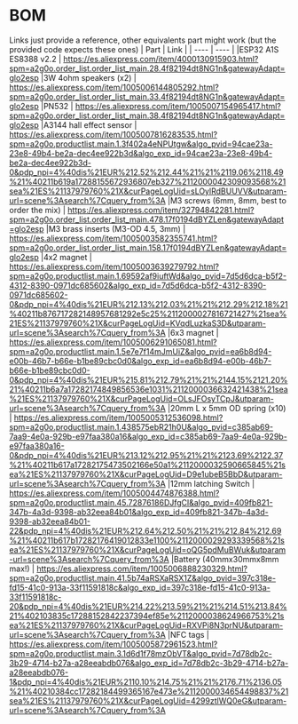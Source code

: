 # BOM

Links just provide a reference, other equivalents part might work (but the provided code expects these ones)
| Part | Link |
| ---- | ---- |
|ESP32 A1S ES8388 v2.2 | https://es.aliexpress.com/item/4000130915903.html?spm=a2g0o.order_list.order_list_main.28.4f82194dt8NG1n&gatewayAdapt=glo2esp
|3W 4ohm speakers (x2) | https://es.aliexpress.com/item/1005006144805292.html?spm=a2g0o.order_list.order_list_main.33.4f82194dt8NG1n&gatewayAdapt=glo2esp
|PN532 | https://es.aliexpress.com/item/1005007154965417.html?spm=a2g0o.order_list.order_list_main.38.4f82194dt8NG1n&gatewayAdapt=glo2esp
|A3144 hall effect sensor | https://es.aliexpress.com/item/1005007816283535.html?spm=a2g0o.productlist.main.1.3f402a4eNPUtgw&algo_pvid=94cae23a-23e8-49b4-be2a-dec4ee922b3d&algo_exp_id=94cae23a-23e8-49b4-be2a-dec4ee922b3d-0&pdp_npi=4%40dis%21EUR%212.52%212.44%21%21%2119.06%2118.49%21%40211b619a17288155672936807eb327%2112000042309093568%21sea%21ES%21137979760%21X&curPageLogUid=sLOylRdBUUVV&utparam-url=scene%3Asearch%7Cquery_from%3A
|M3 screws (6mm, 8mm, best to order the mix) | https://es.aliexpress.com/item/32794842281.html?spm=a2g0o.order_list.order_list_main.478.17f0194dBYZLen&gatewayAdapt=glo2esp
|M3 brass inserts (M3-OD 4.5, 3mm) | https://es.aliexpress.com/item/1005003582355741.html?spm=a2g0o.order_list.order_list_main.158.17f0194dBYZLen&gatewayAdapt=glo2esp
|4x2 magnet | https://es.aliexpress.com/item/1005003639279792.html?spm=a2g0o.productlist.main.1.69592af9iuftWd&algo_pvid=7d5d6dca-b5f2-4312-8390-0971dc685602&algo_exp_id=7d5d6dca-b5f2-4312-8390-0971dc685602-0&pdp_npi=4%40dis%21EUR%212.13%212.03%21%21%212.29%212.18%21%40211b876717282148957681292e5c25%2112000027816721427%21sea%21ES%21137979760%21X&curPageLogUid=KVqdLuzkaS3D&utparam-url=scene%3Asearch%7Cquery_from%3A
|6x3 magnet | https://es.aliexpress.com/item/1005006291065081.html?spm=a2g0o.productlist.main.1.5e7e7f14mJmUiZ&algo_pvid=ea6b8d94-e00b-46b7-b66e-b1be89cbc0d0&algo_exp_id=ea6b8d94-e00b-46b7-b66e-b1be89cbc0d0-0&pdp_npi=4%40dis%21EUR%215.81%212.79%21%21%2144.15%2121.20%21%40211b6a7a17282174849856536e1031%2112000036632421438%21sea%21ES%21137979760%21X&curPageLogUid=OLsJFOsyTCpJ&utparam-url=scene%3Asearch%7Cquery_from%3A
|20mm L x 5mm OD spring (x10) | https://es.aliexpress.com/item/1005005312536098.html?spm=a2g0o.productlist.main.1.438575ebR21h0U&algo_pvid=c385ab69-7aa9-4e0a-929b-e97faa380a16&algo_exp_id=c385ab69-7aa9-4e0a-929b-e97faa380a16-0&pdp_npi=4%40dis%21EUR%213.12%212.95%21%21%2123.69%2122.37%21%40211b617a17282175473502166e50a1%2112000032590665845%21sea%21ES%21137979760%21X&curPageLogUid=D9e1ubeB5BbD&utparam-url=scene%3Asearch%7Cquery_from%3A
|12mm latching Switch | https://es.aliexpress.com/item/1005004474876388.html?spm=a2g0o.productlist.main.45.72876186DJfgCl&algo_pvid=409fb821-347b-4a3d-9398-ab32eea84b01&algo_exp_id=409fb821-347b-4a3d-9398-ab32eea84b01-22&pdp_npi=4%40dis%21EUR%212.64%212.50%21%21%212.84%212.69%21%40211b617b17282176419012833e1100%2112000029293339568%21sea%21ES%21137979760%21X&curPageLogUid=oQG5pdMuBWuk&utparam-url=scene%3Asearch%7Cquery_from%3A
|Battery (40mmx30mmx8mm max!) | https://es.aliexpress.com/item/1005006888230329.html?spm=a2g0o.productlist.main.41.5b74aRSXaRSX1Z&algo_pvid=397c318e-fd15-41c0-913a-33f11591818c&algo_exp_id=397c318e-fd15-41c0-913a-33f11591818c-20&pdp_npi=4%40dis%21EUR%214.22%213.59%21%21%214.51%213.84%21%402103835c17288152842237394ef85e%2112000038624966753%21sea%21ES%21137979760%21X&curPageLogUid=RXVPi8N3prNU&utparam-url=scene%3Asearch%7Cquery_from%3A
|NFC tags | https://es.aliexpress.com/item/1005005872961523.html?spm=a2g0o.productlist.main.3.1d6d1f78mzObVT&algo_pvid=7d78db2c-3b29-4714-b27a-a28eeabdb076&algo_exp_id=7d78db2c-3b29-4714-b27a-a28eeabdb076-1&pdp_npi=4%40dis%21EUR%2110.10%214.75%21%21%2176.71%2136.05%21%40210384cc17282184499365167e473e%2112000034654498837%21sea%21ES%21137979760%21X&curPageLogUid=4299ztlWQ0eG&utparam-url=scene%3Asearch%7Cquery_from%3A
